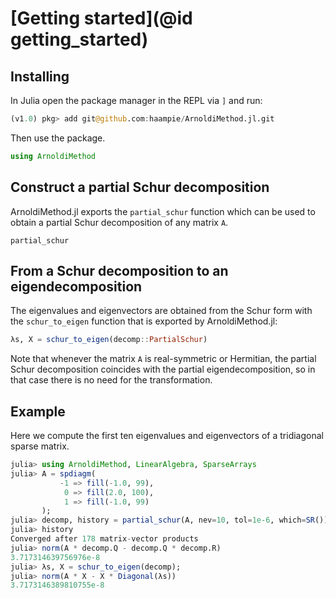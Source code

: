# [Getting started](@id getting_started)

## Installing

In Julia open the package manager in the REPL via `]` and run:

```julia
(v1.0) pkg> add git@github.com:haampie/ArnoldiMethod.jl.git
```

Then use the package.

```julia
using ArnoldiMethod
```

## Construct a partial Schur decomposition

ArnoldiMethod.jl exports the `partial_schur` function which can be used to 
obtain a partial Schur decomposition of any matrix `A`.

```@docs
partial_schur
```

## From a Schur decomposition to an eigendecomposition
The eigenvalues and eigenvectors are obtained from the Schur form with the 
`schur_to_eigen` function that is exported by ArnoldiMethod.jl:

```julia
λs, X = schur_to_eigen(decomp::PartialSchur)
```

Note that whenever the matrix `A` is real-symmetric or Hermitian, the partial 
Schur decomposition coincides with the partial eigendecomposition, so in that 
case there is no need for the transformation.

## Example

Here we compute the first ten eigenvalues and eigenvectors of a tridiagonal
sparse matrix.

```julia
julia> using ArnoldiMethod, LinearAlgebra, SparseArrays
julia> A = spdiagm(
           -1 => fill(-1.0, 99),
            0 => fill(2.0, 100), 
            1 => fill(-1.0, 99)
       );
julia> decomp, history = partial_schur(A, nev=10, tol=1e-6, which=SR());
julia> history
Converged after 178 matrix-vector products
julia> norm(A * decomp.Q - decomp.Q * decomp.R)
3.717314639756976e-8
julia> λs, X = schur_to_eigen(decomp);
julia> norm(A * X - X * Diagonal(λs))
3.7173146389810755e-8
```
